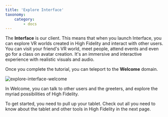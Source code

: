 ```yaml
---
title: 'Explore Interface'
taxonomy:
    category:
        - docs
---
```


The **Interface** is our client. This means that when you launch Interface, you can explore VR worlds created in High Fidelity and interact with other users. You can visit your friend's VR world, meet people, attend events and even go for a class on avatar creation. It's an immersive and interactive experience with realistic visuals and audio.

Once you complete the tutorial, you can teleport to the **Welcome** domain. 

![explore-interface-welcome](create-and-explore\explore-interface\explore-interface-welcome.PNG)

In Welcome, you can talk to other users and the greeters, and explore the myriad possibilities of High Fidelity.

To get started, you need to pull up your tablet. Check out all you need to know about the tablet and other tools in High Fidelity in the next page. 
